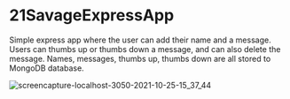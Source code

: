# 21SavageExpressApp
Simple express app where the user can add their name and a message. Users can thumbs up or thumbs down a message, and can also delete the message. Names, messages, thumbs up, thumbs down are all stored to MongoDB database.

![screencapture-localhost-3050-2021-10-25-15_37_44](https://user-images.githubusercontent.com/88999595/138759167-f17f2086-6010-4fbd-bc49-7a49fc1dbc5f.png)
